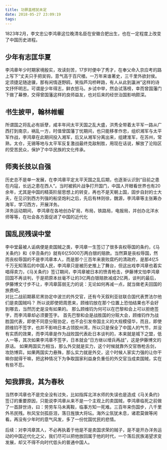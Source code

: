 ```yaml
---
title: 功罪盖棺犹未定
date: 2018-05-27 23:09:19
tags:
---
```

1823年2月，李文忠公李鸿章这位晚清名臣在安徽合肥出生，也在一定程度上改变了中国历史进程。
## 少年有志匡华夏 ##
李鸿章年少时期家境殷实，攻读刻苦，17岁时便中了秀才，在奉父命入京应考的路上写下“丈夫只手把吴钩，意气高于百尺楼。一万年来谁著史，三千里外欲封侯。定须捷足随途骥，那有闲情逐野鸥，笑指芦沟桥畔路，有人从此到瀛洲”这样的诗文抒怀明志。可谓是少年得志，鲜衣怒马。乡试中举，然会试落榜，幸而曾国藩门下做了幕僚，交得曾国藩这样的良师益友，也对后来的经世治国影响颇深。
## 书生披甲，翰林帷幄 ##
所谓国之将乱必有妖孽，咸丰年间太平天国之乱大盛，洪秀全带着太平军一路从广西打到南京，祸乱一方，时值曾国藩丁忧期间，也只能移孝作忠，组织湘军与太平军作战，李鸿章在此期间投入湘军，后又从湘军分离出来，组建淮军，在苏州，常熟，太仓，无锡等地与太平军反复激战最终克敌制胜，用现在话说，解放了沦陷区的受苦民众，保护了中华民族的文化传承。  
## 师夷长技以自强 ##
历史总不是单一发展，在李鸿章平定太平天国之乱后期，也逐渐认识到“目前之患在内寇，长远之患在西人”。当时被鸦片战争打开国门，中国人开眼看世界也有20余年，尤其是中国的精英阶层思想上的转变，再也不是天朝上国，固步自封的士大夫，在见识到西方列强的船坚炮利之后，先后有林则徐，魏源，李鸿章等主张筹办海军，学习西方，开展洋务。  
洋务运动期间， 李鸿章在各地创办矿局，布局，铁路局，电报局，并创办北洋水师等等，在社会各方面促进了中国的近代化
## 国乱民残误中堂 ##
李中堂最被人诟病便是卖国贼之类，李鸿章一生签订了很多丧权辱国的条约，《马关条约》和《辛丑条约》就有6亿5000万两白银的赔款。当然算是丧权辱国，然而丧权辱国的不是李鸿章本人，而是那个三百年来衰败腐朽的清政府，是那4亿5千万无知落后的中国人民，李鸿章只是被历史推上了舞台，但这出戏李鸿章也着实唱得卖力，《马关条约》签订期间，李鸿章被日本的愤青枪击，伊藤博文怕李鸿章回国不再谈判，于是把原本丝毫不让的3亿两白银赔款减成2亿两，谈判的最后，伊藤博文寸步不让，李鸿章孱弱无力的说：无论如何再减一点，就当做老夫回国的旅费吧。  
对比二战前期慕尼黑协定中波兰的外交官，还有今天叙利亚驻联合国代表贾法尔他们是卖国贼吗？
所以说即使把周恩来，顾维钧放在那个位置上恐怕结果也不会好到哪去，当然历史是没有如果的。
那么顾维钧为何可以在巴黎和会上可以拒绝签字，而李鸿章却必须要签字。
首先巴黎和会是战胜国的分赃大会，顾维钧作为战胜国代表，即使不同意分赃协定，也不会引发帝国主义的大规模侵华，而且，即使顾维钧不签字，也并不影响日本占领胶州湾，所以只是保全了中国人的气节，并没有实质的效果，而李鸿章是作为战败国代表赴日本谈判的，本来就是城下之盟，低人一等，其次如果李鸿章不签字，日本就会“日方继以增兵再战”，这是伊藤博文的原话。
如果两国实力相当，那么外交就是实力，这个时候就靠外交官唇枪舌剑，攻防博弈。如果两国实力悬殊，那么实力就是外交，这个时候人家实力强的让你干嘛你就得干嘛，把这种情况下为争取国家利益身负重任的外交官当成卖国贼，实在有些不忍。
## 知我罪我，其为春秋 ##
当然李鸿章也不是完全没有过失，比如指挥北洋水师的失误也是造成《马关条约》签订的重要原因，只能说李鸿章从来不是一个主观上的卖国贼，李鸿章临死之前做了一首辞世诗，曰：劳劳车马未离鞍，临事方知一死难。三百年来伤国步，八千里外吊民残。秋风宝剑孤臣泪，落日旌旗大将坛。海外尘氛犹未息，诸君莫做等闲看。再没有少年时的意气风发，多了一份忧国忧民的悲情。

后续：对李鸿章其人，不必再执着于他是不是卖国求荣的贼子，是不是开办洋务运动的中国近代化之父，我们尽可以把他放回属于他的时代，一个落后民族渴望求变发展，却又不得不向时代低头的普通中国人。



